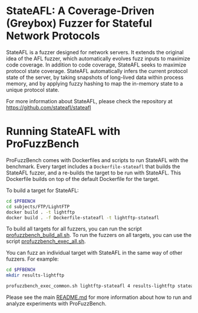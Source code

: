 # StateAFL: A Coverage-Driven (Greybox) Fuzzer for Stateful Network Protocols

StateAFL is a fuzzer designed for network servers. It extends the original idea of the AFL fuzzer, which automatically evolves fuzz inputs to maximize code coverage. In addition to code coverage, StateAFL seeks to maximize protocol state coverage. StateAFL automatically infers the current protocol state of the server, by taking snapshots of long-lived data within process memory, and by applying fuzzy hashing to map the in-memory state to a unique protocol state.

For more information about StateAFL, please check the repository at <https://github.com/stateafl/stateafl>

# Running StateAFL with ProFuzzBench

ProFuzzBench comes with Dockerfiles and scripts to run StateAFL with the benchmark.
Every target includes a `Dockerfile-stateafl` that builds the StateAFL fuzzer, and a re-builds the target to be run with StateAFL. This Dockerfile builds on top of the default Dockerfile for the target.

To build a target for StateAFL:
```bash
cd $PFBENCH
cd subjects/FTP/LightFTP
docker build . -t lightftp
docker build . -f Dockerfile-stateafl -t lightftp-stateafl
```

To build all targets for all fuzzers, you can run the script [profuzzbench_build_all.sh](scripts/execution/profuzzbench_build_all.sh). To run the fuzzers on all targets, you can use the script [profuzzbench_exec_all.sh](scripts/execution/profuzzbench_exec_all.sh).

You can fuzz an individual target with StateAFL in the same way of other fuzzers. For example:
```bash
cd $PFBENCH
mkdir results-lightftp

profuzzbench_exec_common.sh lightftp-stateafl 4 results-lightftp stateafl out-lightftp-stateafl "-P FTP -D 10000 -q 3 -s 3 -E -K -m none -t 1000" 3600 5
```

Please see the main [README.md](README.md) for more information about how to run and analyze experiments with ProFuzzBench.

